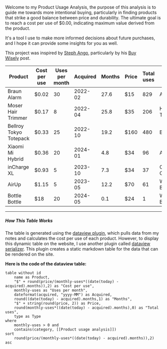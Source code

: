 
Welcome to my Product Usage Analysis, the purpose of this analysis is to guide me towards more intentional buying, particularly in finding products that strike a good balance between price and durability. The ultimate goal is to reach a cost per use of $0.00, indicating maximum value derived from the product.

It's a tool I use to make more informed decisions about future purchases, and I hope it can provide some insights for you as well.

This project was inspired by [Steph Ango](https://stephango.com/about), particularly by his [Buy Wisely](https://stephango.com/buy-wisely) post.

<!-- QueryToSerialize: table without id name as Product, "$" + round(price/(monthly-uses*((date(today) -acquired).months)),2) as "Cost per use", monthly-uses as "Uses per month", dateformat(acquired, "yyyy-MM") as Acquired, round((date(today) - acquired).months,1) as "Months", "$" + string(round(price, 2)) as Price, round(monthly-uses*((date(today) - acquired).months),0) as "Total uses", type as Type where monthly-uses > 0 and contains(category, [[Product usage analysis]]) sort round(price/(monthly-uses*((date(today) - acquired).months)),2) asc -->
<!-- SerializedQuery: table without id name as Product, "$" + round(price/(monthly-uses*((date(today) -acquired).months)),2) as "Cost per use", monthly-uses as "Uses per month", dateformat(acquired, "yyyy-MM") as Acquired, round((date(today) - acquired).months,1) as "Months", "$" + string(round(price, 2)) as Price, round(monthly-uses*((date(today) - acquired).months),0) as "Total uses", type as Type where monthly-uses > 0 and contains(category, [[Product usage analysis]]) sort round(price/(monthly-uses*((date(today) - acquired).months)),2) asc -->
| Product                | Cost per use | Uses per month | Acquired | Months | Price | Total uses | Type           |
| ---------------------- | ------------ | -------------- | -------- | ------ | ----- | ---------- | -------------- |
| Braun Alarm            | $0.02        | 30             | 2022-02  | 27.6   | $15   | 829        | Alarm          |
| Moser Hair Trimmer     | $0.17        | 8              | 2022-04  | 25.8   | $35   | 206        | Hair Trimmer   |
| Bellroy Tokyo Totepack | $0.33        | 25             | 2022-10  | 19.2   | $160  | 480        | Backpack       |
| Xiaomi Mi Hybrid       | $0.36        | 20             | 2024-01  | 4.8    | $34   | 96         | Audio          |
| inCharge XL            | $0.93        | 5              | 2023-10  | 7.3    | $34   | 37         | Charging Cable |
| AirUp                  | $1.15        | 5              | 2023-05  | 12.2   | $70   | 61         | Water Bottle   |
| Bottle Bottle          | $18          | 20             | 2024-05  | 0.1    | $24   | 1          | Water Bottle   |
<!-- SerializedQuery END -->

---
##### How This Table Works

The table is generated using the [dataview plugin](https://github.com/blacksmithgu/obsidian-dataview), which pulls data from my notes and calculates the cost per use of each product. However, to display this dynamic table on the website, I use another plugin called [dataview serializer](https://github.com/dsebastien/obsidian-dataview-serializer). This plugin creates a static markdown table for the data that can be rendered on the site.

**Here is the code of the dataview table:**

```dataview
table without id
	name as Product,
	"$" + round(price/(monthly-uses*((date(today) - acquired).months)),2) as "Cost per use",
	monthly-uses as "Uses per month",
	dateformat(acquired, "yyyy-MM") as Acquired,
	round((date(today) - acquired).months,1) as "Months",
	"$" + string(round(price, 2)) as Price,
	round(monthly-uses*((date(today) - acquired).months),0) as "Total uses",
	type as Type
where
	monthly-uses > 0 and
	contains(category, [[Product usage analysis]])
sort
	round(price/(monthly-uses*((date(today) - acquired).months)),2) asc
```
